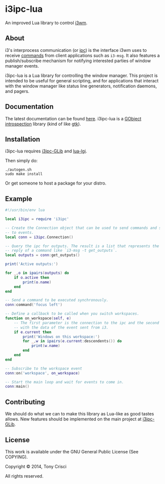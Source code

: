 # i3ipc-lua

An improved Lua library to control [i3wm](http://i3wm.org).

## About

i3's interprocess communication (or [ipc](http://i3wm.org/docs/ipc.html)) is the interface i3wm uses to receive [commands](http://i3wm.org/docs/userguide.html#_list_of_commands) from client applications such as `i3-msg`. It also features a publish/subscribe mechanism for notifying interested parties of window manager events.

i3ipc-lua is a Lua library for controlling the window manager. This project is intended to be useful for general scripting, and for applications that interact with the window manager like status line generators, notification daemons, and pagers.

## Documentation

The latest documentation can be found [here](http://dubstepdish.com/i3ipc-glib). i3ipc-lua is a [GObject introspection](https://developer.gnome.org/gobject/stable/) library (kind of like [gtk](https://developer.gnome.org/)).

## Installation

i3ipc-lua requires [i3ipc-GLib](https://github.com/acrisci/i3ipc-glib) and [lua-lgi](https://github.com/pavouk/lgi).

Then simply do:

```shell
./autogen.sh
sudo make install
```

Or get someone to host a package for your distro.

## Example

```lua
#!/usr/bin/env lua

local i3ipc = require 'i3ipc'

-- Create the Connection object that can be used to send commands and subscribe
-- to events.
local conn = i3ipc.Connection()

-- Query the ipc for outputs. The result is a list that represents the parsed
-- reply of a command like `i3-msg -t get_outputs`.
local outputs = conn:get_outputs()

print('Active outputs:')

for _,o in ipairs(outputs) do
    if o.active then
        print(o.name)
    end
end

-- Send a command to be executed synchronously.
conn:command('focus left')

-- Define a callback to be called when you switch workspaces.
function on_workspace(self, e)
    -- The first parameter is the connection to the ipc and the second is an object
    -- with the data of the event sent from i3.
    if e.current then
        print('Windows on this workspace:')
        for _,w in ipairs(e.current:descendents()) do
            print(w.name)
        end
    end
end

-- Subscribe to the workspace event
conn:on('workspace', on_workspace)

-- Start the main loop and wait for events to come in.
conn:main()
```

## Contributing

We should do what we can to make this library as Lua-like as good tastes allows. New features should be implemented on the main project at [i3ipc-GLib](https://github.com/acrisci/i3ipc-glib).

## License

This work is available under the GNU General Public License (See COPYING).

Copyright © 2014, Tony Crisci

All rights reserved.
